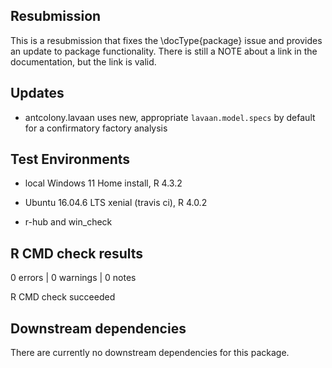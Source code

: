 ## Resubmission

This is a resubmission that fixes the \docType{package} issue and provides an update to package functionality. There is still a NOTE about a link in the documentation, but the link is valid.

## Updates

- antcolony.lavaan uses new, appropriate `lavaan.model.specs` by default for a confirmatory factory analysis

## Test Environments

* local Windows 11 Home install, R 4.3.2

* Ubuntu 16.04.6 LTS xenial (travis ci), R 4.0.2

* r-hub and win_check

## R CMD check results
0 errors | 0 warnings | 0 notes

R CMD check succeeded

## Downstream dependencies
There are currently no downstream dependencies for this package.

